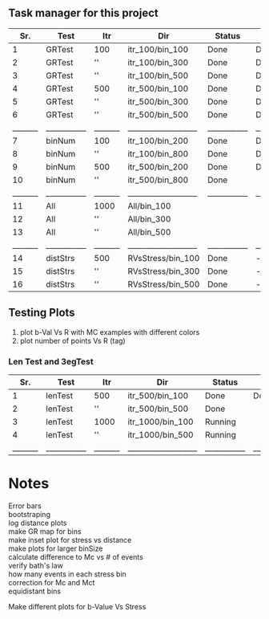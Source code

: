 ## Task manager for this project

| Sr.  	| Test  	| Itr  	| Dir  	            | Status  	| Figure    |
|---	|---	    |---	|---	            |---	    |---        |
| 1  	| GRTest  	| 100   | itr_100/bin_100  	| Done      | Done      |
| 2  	| GRTest  	| ''    | itr_100/bin_300  	| Done  	| Done      |
| 3  	| GRTest  	| ''    | itr_100/bin_500  	| Done      | Done      |
| 4  	| GRTest  	| 500   | itr_500/bin_100  	| Done  	| Done      |
| 5  	| GRTest  	| ''    | itr_500/bin_300  	| Done  	| Done      |
| 6  	| GRTest  	| ''    | itr_500/bin_500  	| Done      | Done      |
|_______|___________|_______|___________________|___________|___________|
| 7  	| binNum  	| 100   | itr_100/bin_200  	| Done      | Done      |
| 8  	| binNum  	| ''    | itr_100/bin_800  	| Done  	| Done      |
| 9  	| binNum  	| 500   | itr_500/bin_200  	| Done  	| Done      |
| 10  	| binNum  	| ''    | itr_500/bin_800  	| Done  	|           |
|_______|___________|_______|___________________|___________|___________|
| 11  	| All  	    | 1000 	| All/bin_100    	|   	    |           |
| 12  	| All     	| ''  	| All/bin_300	    |           |           |
| 13  	| All     	| ''  	| All/bin_500    	|           |           |
|_______|___________|_______|___________________|___________|___________|
| 14  	| distStrs 	| 500  	| RVsStress/bin_100 | Done      |    -      |
| 15  	| distStrs 	| ''  	| RVsStress/bin_300	| Done      |    -      |
| 16  	| distStrs 	| ''  	| RVsStress/bin_500	| Done      |    -      |


## Testing Plots
1. plot b-Val Vs R with MC examples with different colors
2. plot number of points Vs R (tag)

### Len Test and 3egTest  
| Sr.  	| Test  	| Itr  	| Dir  	            | Status  	| Figure    |
|---	|---	    |---	|---	            |---	    |---        |
| 1  	| lenTest  	| 500   | itr_500/bin_100  	| Done      | Done      |
| 2  	| lenTest  	| ''    | itr_500/bin_500  	| Done  	|           |
| 3  	| lenTest  	| 1000  | itr_1000/bin_100 	| Running   |           |
| 4  	| lenTest  	| ''    | itr_1000/bin_500 	| Running   |           |
|_______|___________|_______|___________________|___________|___________|

# Notes  
Error bars  
bootstraping  
log distance plots  
make GR map for bins  
make inset plot for stress vs distance  
make plots for larger binSize  
calculate difference to Mc vs # of events  
verify bath's law  
how many events in each stress bin  
correction for Mc and Mct  
equidistant bins  

Make different plots for b-Value Vs Stress  

